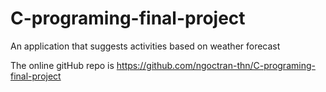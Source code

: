 # C-programing-final-project
An application that suggests activities based on weather forecast 



The online gitHub repo is https://github.com/ngoctran-thn/C-programing-final-project
